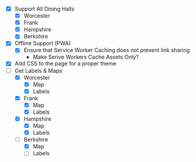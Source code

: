 - [X] Support All Dining Halls
    - [X] Worcester
    - [X] Frank
    - [X] Hampshire
    - [X] Berkshire
- [X] Offline Support (PWA)
    - [X] Ensure that Service Worker Caching does not prevent link sharing
        - Make Serive Workers Cache Assets Only?
- [X] Add CSS to the page for a proper theme
- [ ] Get Labels & Maps
    - [X] Worcester
        - [X] Map
        - [X] Labels
    - [X] Frank
        - [X] Map
        - [X] Labels
    - [X] Hampshire
        - [X] Map
        - [X] Labels
    - [ ] Berkshire
        - [X] Map
        - [ ] Labels
